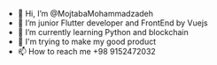 - 👋 Hi, I’m @MojtabaMohammadzadeh
- 👀 I’m junior Flutter developer and FrontEnd by Vuejs   
- 🌱 I’m currently learning Python and blockchain 
- 💞️ I'm trying to make my good product
- 📫 How to reach me +98 9152472032 

<!---
MojtabaMohammadzadeh/MojtabaMohammadzadeh is a ✨ special ✨ repository because its `README.md` (this file) appears on your GitHub profile.
You can click the Preview link to take a look at your changes.
--->
